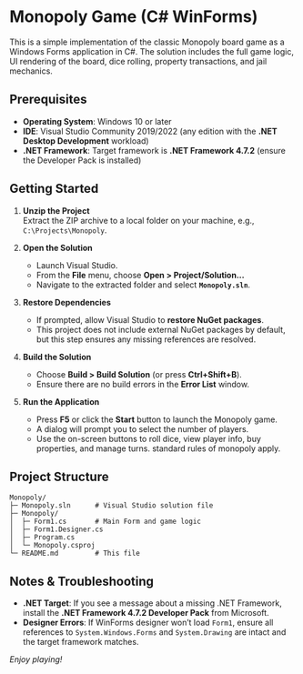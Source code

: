# Monopoly Game (C# WinForms)

This is a simple implementation of the classic Monopoly board game as a Windows Forms application in C#. The solution includes the full game logic, UI rendering of the board, dice rolling, property transactions, and jail mechanics.

## Prerequisites

- **Operating System**: Windows 10 or later
- **IDE**: Visual Studio Community 2019/2022 (any edition with the **.NET Desktop Development** workload)
- **.NET Framework**: Target framework is **.NET Framework 4.7.2** (ensure the Developer Pack is installed)

## Getting Started

1. **Unzip the Project**  
   Extract the ZIP archive to a local folder on your machine, e.g., `C:\Projects\Monopoly`.

2. **Open the Solution**  
   - Launch Visual Studio.  
   - From the **File** menu, choose **Open > Project/Solution...**  
   - Navigate to the extracted folder and select **`Monopoly.sln`**.

3. **Restore Dependencies**  
   - If prompted, allow Visual Studio to **restore NuGet packages**.  
   - This project does not include external NuGet packages by default, but this step ensures any missing references are resolved.

4. **Build the Solution**  
   - Choose **Build > Build Solution** (or press **Ctrl+Shift+B**).  
   - Ensure there are no build errors in the **Error List** window.

5. **Run the Application**  
   - Press **F5** or click the **Start** button to launch the Monopoly game.  
   - A dialog will prompt you to select the number of players.  
   - Use the on-screen buttons to roll dice, view player info, buy properties, and manage turns. standard rules of monopoly apply. 

## Project Structure

```
Monopoly/            
├─ Monopoly.sln      # Visual Studio solution file
├─ Monopoly/         
│  ├─ Form1.cs       # Main Form and game logic
│  ├─ Form1.Designer.cs
│  ├─ Program.cs     
│  └─ Monopoly.csproj
└─ README.md         # This file
```

## Notes & Troubleshooting

- **.NET Target**: If you see a message about a missing .NET Framework, install the **.NET Framework 4.7.2 Developer Pack** from Microsoft.
- **Designer Errors**: If WinForms designer won’t load `Form1`, ensure all references to `System.Windows.Forms` and `System.Drawing` are intact and the target framework matches.

*Enjoy playing!*
